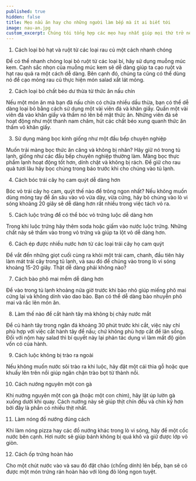 ```yaml
---
published: true
hidden: false
title: Mẹo nấu ăn hay cho những người làm bếp mà ít ai biết tới
image: nau-an.jpg
custom_excerpt: Chúng tôi tổng hợp các mẹo hay nhất giúp mọi thứ trở nên dễ dàng hơn trong việc nấu nướng, bảo quản thực phẩm, làm sạch dụng cụ làm bếp… Mời các bạn cùng tham khảo.
---
```


1. Cách loại bỏ hạt và ruột từ các loại rau củ một cách nhanh chóng

Để có thể nhanh chóng loại bỏ ruột từ các loại bí, hãy sử dụng muỗng múc kem. Cạnh sắc nhọn của muỗng múc kem sẽ dễ dàng giúp ta cạo ruột và hạt rau quả ra một cách dễ dàng. Bên cạnh đó, chúng ta cũng có thể dùng nó để cạo mỏng rau củ thực hiện món salad xắt lát mỏng.

2. Cách loại bỏ chất béo dư thừa từ thức ăn nấu chín

Nếu một món ăn mà bạn đã nấu chín có chứa nhiều dầu thừa, bạn có thể dễ dàng loại bỏ bằng cách sử dụng một vài viên đá và khăn giấy. Quấn một vài viên đá vào khăn giấy và thấm nó lên bề mặt thức ăn. Những viên đá sẽ hoạt động như một thanh nam châm, hút các chất béo xung quanh thức ăn thấm vô khăn giấy.

3. Sử dụng màng bọc kính giống như một đầu bếp chuyên nghiệp

Muốn trải màng bọc thức ăn căng và không bị nhăn? Hãy giữ nó trong tủ lạnh, giống như các đầu bếp chuyên nghiệp thường làm. Màng bọc thực phẩm lạnh hoạt động tốt hơn, dính chặt và không bị rách. Để giữ cho rau quả tươi lâu hãy bọc chúng trong báo trước khi cho chúng vào tủ lạnh.

4. Cách bóc trái cây họ cam quýt dễ dàng hơn

Bóc vỏ trái cây họ cam, quýt thế nào để trông ngon nhất? Nếu không muốn dùng móng tay để ấn sâu vào vỏ vừa dày, vừa cứng, hãy bỏ chúng vào lò vi sóng khoảng 20 giây sẽ dễ dàng hơn rất nhiều trong việc tách vỏ ra.

5. Cách luộc trứng để có thể bóc vỏ trứng luộc dễ dàng hơn

Trong khi luộc trứng hãy thêm soda hoặc giấm vào nước luộc trứng. Những chất này sẽ thấm vào trong vỏ trứng và giúp ta lột vỏ dễ dàng hơn.

6. Cách ép được nhiều nước hơn từ các loại trái cây họ cam quýt

Để vắt đến những giọt cuối cùng ra khỏi một trái cam, chanh, đầu tiên hãy làm mát trái cây trong tủ lạnh, và sau đó để chúng vào trong lò vi sóng khoảng 15-20 giây. Thật dễ dàng phải không nào?

7. Cách bào phô mai mềm dễ dàng hơn

Để vào trong tủ lạnh khoảng nửa giờ trước khi bào nhỏ giúp miếng phô mai cứng lại và không dính vào dao bào. Bạn có thể dễ dàng bào nhuyễn phô mai và rắc lên món ăn.

8. Làm thế nào để cắt hành tây mà không bị chảy nước mắt

Để củ hành tây trong ngăn đá khoảng 30 phút trước khi cắt, việc này chỉ phù hợp với việc cắt hành tây để nấu; chứ không phù hợp cắt để lăn sống. Đối với nộm hay salad thì bí quyết này lại phản tác dụng vì làm mất độ giòn vốn có của hành.

9. Cách luộc không bị trào ra ngoài

Nếu không muốn nước sôi trào ra khi luộc, hãy đặt một cái thìa gỗ hoặc que khuấy lên trên nồi giúp ngăn chặn trào bọt từ thành nồi.

10. Cách nướng nguyên một con gà

Khi nướng nguyên một con gà (hoặc một con chim), hãy lật úp lườn gà xuống dưới khi quay. Cách nướng này sẽ giúp thịt chín đều và chín kỹ hơn bởi đây là phần có nhiều thịt nhất.

11. Làm nóng đồ nướng đúng cách

Khi làm nóng pizza hay các đồ nướng khác trong lò vi sóng, hãy để một cốc nước bên cạnh. Hơi nước sẽ giúp bánh không bị quá khô và giữ được lớp vỏ giòn.

12. Cách ốp trứng hoàn hảo

Cho một chút nước vào và sau đó đặt chảo (chống dính) lên bếp, bạn sẽ có được một món trứng rán hoàn hảo với lòng đỏ lỏng ngon tuyệt.